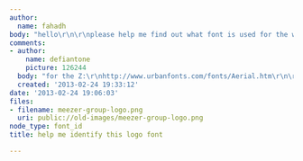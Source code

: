 ```yaml
---
author:
  name: fahadh
body: "hello\r\n\r\nplease help me find out what font is used for the word \"MEEZER\"\r\n\r\nthanks"
comments:
- author:
    name: defiantone
    picture: 126244
  body: "for the Z:\r\nhttp://www.urbanfonts.com/fonts/Aerial.htm\r\n\r\nfor the rest:\r\nhttp://www.urbanfonts.com/fonts/Megaton.htm\r\n\r\n"
  created: '2013-02-24 19:33:12'
date: '2013-02-24 19:06:03'
files:
- filename: meezer-group-logo.png
  uri: public://old-images/meezer-group-logo.png
node_type: font_id
title: help me identify this logo font

---
```

